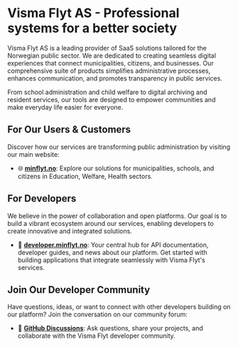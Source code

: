 # Visma Flyt AS - Professional systems for a better society

Visma Flyt AS is a leading provider of SaaS solutions tailored for the Norwegian public sector. We are dedicated to creating seamless digital experiences that connect municipalities, citizens, and businesses. Our comprehensive suite of products simplifies administrative processes, enhances communication, and promotes transparency in public services.

From school administration and child welfare to digital archiving and resident services, our tools are designed to empower communities and make everyday life easier for everyone.

## For Our Users & Customers

Discover how our services are transforming public administration by visiting our main website:

* 🌐 [**minflyt.no**](https://minflyt.no): Explore our solutions for municipalities, schools, and citizens in Education, Welfare, Health sectors.

## For Developers

We believe in the power of collaboration and open platforms. Our goal is to build a vibrant ecosystem around our services, enabling developers to create innovative and integrated solutions.

* 🚀 [**developer.minflyt.no**](https://developer.minflyt.no): Your central hub for API documentation, developer guides, and news about our platform. Get started with building applications that integrate seamlessly with Visma Flyt's services.

## Join Our Developer Community

Have questions, ideas, or want to connect with other developers building on our platform? Join the conversation on our community forum:

* 💬 [**GitHub Discussions**](https://github.com/orgs/Visma-Flyt/discussions): Ask questions, share your projects, and collaborate with the Visma Flyt developer community.
